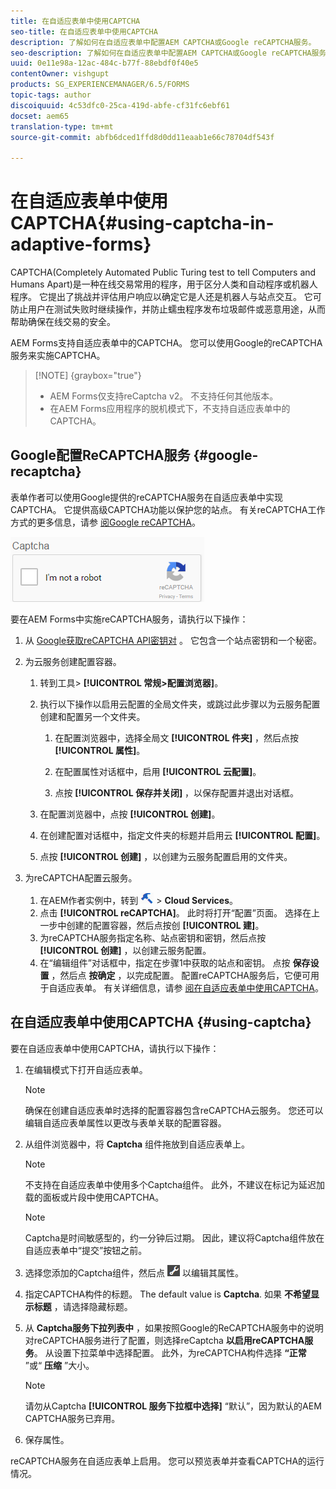 ```yaml
---
title: 在自适应表单中使用CAPTCHA
seo-title: 在自适应表单中使用CAPTCHA
description: 了解如何在自适应表单中配置AEM CAPTCHA或Google reCAPTCHA服务。
seo-description: 了解如何在自适应表单中配置AEM CAPTCHA或Google reCAPTCHA服务。
uuid: 0e11e98a-12ac-484c-b77f-88ebdf0f40e5
contentOwner: vishgupt
products: SG_EXPERIENCEMANAGER/6.5/FORMS
topic-tags: author
discoiquuid: 4c53dfc0-25ca-419d-abfe-cf31fc6ebf61
docset: aem65
translation-type: tm+mt
source-git-commit: abfb6dced1ffd8d0dd11eaab1e66c78704df543f

---
```



# 在自适应表单中使用CAPTCHA{#using-captcha-in-adaptive-forms}

CAPTCHA(Completely Automated Public Turing test to tell Computers and Humans Apart)是一种在线交易常用的程序，用于区分人类和自动程序或机器人程序。 它提出了挑战并评估用户响应以确定它是人还是机器人与站点交互。 它可防止用户在测试失败时继续操作，并防止蠕虫程序发布垃圾邮件或恶意用途，从而帮助确保在线交易的安全。

AEM Forms支持自适应表单中的CAPTCHA。 您可以使用Google的reCAPTCHA服务来实施CAPTCHA。

>[!NOTE] {graybox=&quot;true&quot;}
>
>* AEM Forms仅支持reCaptcha v2。 不支持任何其他版本。
>* 在AEM Forms应用程序的脱机模式下，不支持自适应表单中的CAPTCHA。
>



## Google配置ReCAPTCHA服务 {#google-recaptcha}

表单作者可以使用Google提供的reCAPTCHA服务在自适应表单中实现CAPTCHA。 它提供高级CAPTCHA功能以保护您的站点。 有关reCAPTCHA工作方式的更多信息，请参 [阅Google reCAPTCHA](https://developers.google.com/recaptcha/)。

![Recaptcha](assets/recaptcha_new.png)

要在AEM Forms中实施reCAPTCHA服务，请执行以下操作：

1. 从 [Google获取reCAPTCHA API密钥对](https://www.google.com/recaptcha/admin) 。 它包含一个站点密钥和一个秘密。
1. 为云服务创建配置容器。

   1. 转到工具> **[!UICONTROL 常规>配置浏览器]**。
   1. 执行以下操作以启用云配置的全局文件夹，或跳过此步骤以为云服务配置创建和配置另一个文件夹。

      1. 在配置浏览器中，选择全局文 **[!UICONTROL 件夹]** ，然后点按 **[!UICONTROL 属性]**。

      1. 在配置属性对话框中，启用 **[!UICONTROL 云配置]**。
      1. 点按 **[!UICONTROL 保存并关闭]** ，以保存配置并退出对话框。
   1. 在配置浏览器中，点按 **[!UICONTROL 创建]**。
   1. 在创建配置对话框中，指定文件夹的标题并启用云 **[!UICONTROL 配置]**。
   1. 点按 **[!UICONTROL 创建]** ，以创建为云服务配置启用的文件夹。


1. 为reCAPTCHA配置云服务。

   1. 在AEM作者实例中，转到 ![tools-1](assets/tools-1.png) > **Cloud Services**。
   1. 点击 **[!UICONTROL reCAPTCHA]**。 此时将打开“配置”页面。 选择在上一步中创建的配置容器，然后点按创 **[!UICONTROL 建]**。
   1. 为reCAPTCHA服务指定名称、站点密钥和密钥，然后点按 **[!UICONTROL 创建]** ，以创建云服务配置。
   1. 在“编辑组件”对话框中，指定在步骤1中获取的站点和密钥。 点按 **保存设置** ，然后点 **按确定** ，以完成配置。
   配置reCAPTCHA服务后，它便可用于自适应表单。 有关详细信息，请参 [阅在自适应表单中使用CAPTCHA](#using-captcha)。

## 在自适应表单中使用CAPTCHA {#using-captcha}

要在自适应表单中使用CAPTCHA，请执行以下操作：

1. 在编辑模式下打开自适应表单。

   >[!NOTE]
   >
   >确保在创建自适应表单时选择的配置容器包含reCAPTCHA云服务。 您还可以编辑自适应表单属性以更改与表单关联的配置容器。

1. 从组件浏览器中，将 **Captcha** 组件拖放到自适应表单上。

   >[!NOTE]
   >
   >不支持在自适应表单中使用多个Captcha组件。 此外，不建议在标记为延迟加载的面板或片段中使用CAPTCHA。

   >[!NOTE]
   >
   >Captcha是时间敏感型的，约一分钟后过期。 因此，建议将Captcha组件放在自适应表单中“提交”按钮之前。

1. 选择您添加的Captcha组件，然后点 ![按cmppr](assets/cmppr.png) 以编辑其属性。
1. 指定CAPTCHA构件的标题。 The default value is **Captcha**. 如果 **不希望显示标题** ，请选择隐藏标题。
1. 从 **Captcha服务下拉列表中** ，如果按照Google的ReCAPTCHA服务中的说明对reCAPTCHA服务进行了配置，则选择reCaptcha **以启用reCAPTCHA服务**[](#google-recaptcha)。 从设置下拉菜单中选择配置。 此外，为reCAPTCHA构件选择 **“正常** ”或“ **压缩** ”大小。

   >[!NOTE]
   >
   >请勿从Captcha **[!UICONTROL 服务下拉框中选择]** “默认”，因为默认的AEM CAPTCHA服务已弃用。

1. 保存属性。

reCAPTCHA服务在自适应表单上启用。 您可以预览表单并查看CAPTCHA的运行情况。

